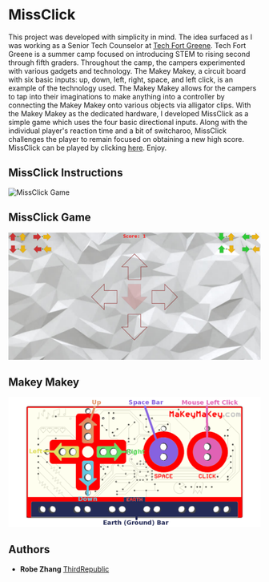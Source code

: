 # MissClick

This project was developed with simplicity in mind.  The idea surfaced as I was working as a Senior Tech Counselor at [Tech Fort Greene](http://www.campfortgreene.com/techfortgreene/).  Tech Fort Greene is a summer camp focused on introducing STEM to rising second through fifth graders.  Throughout the camp, the campers experimented with various gadgets and technology.  The Makey Makey, a circuit board with six basic inputs: up, down, left, right, space, and left click, is an example of the technology used.  The Makey Makey allows for the campers to tap into their imaginations to make anything into a controller by connecting the Makey Makey onto various objects via alligator clips.  With the Makey Makey as the dedicated hardware, I developed MissClick as a simple game which uses the four basic directional inputs.  Along with the individual player's reaction time and a bit of switcharoo, MissClick challenges the player to remain focused on obtaining a new high score.   MissClick can be played by clicking [here](https://missclickgame.github.io/). Enjoy.  

## MissClick Instructions

![MissClick Game]()

## MissClick Game

![MissClick Game](https://github.com/MissClickGame/MissClickGame.github.io/blob/master/images/game.png)

## Makey Makey
 
![Makey Makey Curcuit](https://github.com/MissClickGame/MissClickGame.github.io/blob/master/images/makeymakey.png)

## Authors

* **Robe Zhang** [ThirdRepublic](https://github.com/ThirdRepublic)
